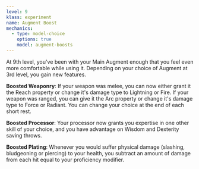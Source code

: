 ```yaml
---
level: 9
klass: experiment
name: Augment Boost
mechanics:
  - type: model-choice
    options: true
    model: augment-boosts
---
```

At 9th level, you've been with your Main Augment enough that you feel even more comfortable while using it.
Depending on your choice of Augment at 3rd level, you gain new features.

__Boosted Weaponry__: If your weapon was melee, you can now either grant it the Reach property or change it's damage type to Lightning or Fire. If your weapon was ranged, you can give it the Arc property or change it's damage type to Force or Radiant. You can change your choice at the end of each short rest.

__Boosted Processor__: Your processor now grants you expertise in one other skill of your choice, and you have advantage on Wisdom and Dexterity saving throws.

__Boosted Plating__: Whenever you would suffer physical damage (slashing, bludgeoning or piercing) to your health, you subtract an amount of damage from each hit equal to your proficiency modifier.
